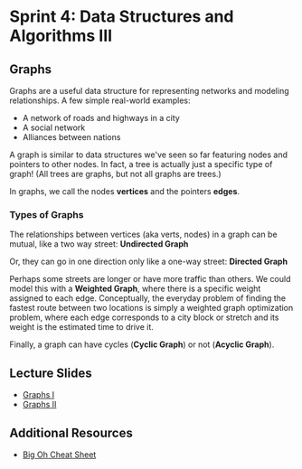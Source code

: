 # Sprint 4: Data Structures and Algorithms III

## Graphs
Graphs are a useful data structure for representing networks and modeling relationships. A few simple real-world examples:
* A network of roads and highways in a city
* A social network
* Alliances between nations

A graph is similar to data structures we've seen so far featuring nodes and pointers to other nodes. In fact, a tree is actually just a specific type of graph! (All trees are graphs, but not all graphs are trees.)

In graphs, we call the nodes **vertices** and the pointers **edges**.

### Types of Graphs
The relationships between vertices (aka verts, nodes) in a graph can be mutual, like a two way street: **Undirected Graph**

Or, they can go in one direction only like a one-way street: **Directed Graph**

Perhaps some streets are longer or have more traffic than others. We could model this with a **Weighted Graph**, where there is a specific weight assigned to each edge. Conceptually, the everyday problem of finding the fastest route between two locations is simply a weighted graph optimization problem, where each edge corresponds to a city block or stretch and its weight is the estimated time to drive it.

Finally, a graph can have cycles (**Cyclic Graph**) or not (**Acyclic Graph**).


## Lecture Slides
* [Graphs I](https://docs.google.com/presentation/d/1ZiFMR_mw9HysZKHgWSF46CTr5lVDJ09McS_WWluyKq8/edit?usp=sharing)
* [Graphs II](https://docs.google.com/presentation/d/1aFPwfyKMTPof-_mGAntc9Mu4ILDR8Yu_8utFUKxPQbM/edit?usp=sharing)

## Additional Resources
* [Big Oh Cheat Sheet](https://www.bigocheatsheet.com/)

